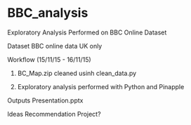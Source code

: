 # BBC_analysis
Exploratory Analysis Performed on BBC Online Dataset 

Dataset
BBC online data 
UK only 

Workflow (15/11/15 - 16/11/15) 

1) BC_Map.zip cleaned usinh clean_data.py 

2) Exploratory analysis performed with Python and Pinapple

Outputs 
Presentation.pptx  

Ideas 
Recommendation Project?
